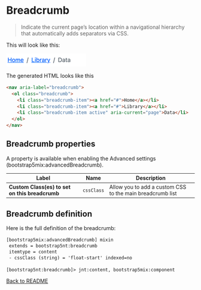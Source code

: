 # Breadcrumb

> Indicate the current page’s location within a navigational hierarchy that automatically adds separators via CSS. 

This will look like this:

![alt_text](../images/breadcrumb.png "Breadcrumb")
 
The generated HTML looks like this

````html
<nav aria-label="breadcrumb">
  <ol class="breadcrumb">
    <li class="breadcrumb-item"><a href="#">Home</a></li>
    <li class="breadcrumb-item"><a href="#">Library</a></li>
    <li class="breadcrumb-item active" aria-current="page">Data</li>
  </ol>
</nav>
````
## Breadcrumb properties

A property is available when enabling the Advanced settings (bootstrap5mix:advancedBreadcrumb).

| Label | Name | Description |
| --- | --- | --- | 
| **Custom Class(es) to set on this breadcrumb** | `cssClass` | Allow you to add a custom CSS to the main breadcrumb list |

## Breadcrumb definition

Here is the full definition of the breadcrumb:
```cnd
[bootstrap5mix:advancedBreadcrumb] mixin
 extends = bootstrap5nt:breadcrumb
 itemtype = content
 - cssClass (string) = 'float-start' indexed=no

[bootstrap5nt:breadcrumb]> jnt:content, bootstrap5mix:component
```

[Back to README](../README.md)
